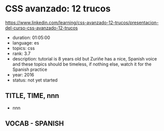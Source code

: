 # CSS avanzado: 12 trucos

https://www.linkedin.com/learning/css-avanzado-12-trucos/presentacion-del-curso-css-avanzado-12-trucos

- duration: 01:05:00
- language: es
- topics: css
- rank: 3.7
- description: tutorial is 8 years old but Zuriñe has a nice, Spanish voice and these topics should be timeless, if nothing else, watch it for the Spanish practice
- year: 2016
- status: not yet started

## TITLE, TIME, nnn

- nnn

## VOCAB - SPANISH

```

```
